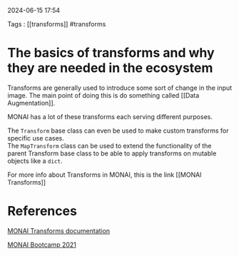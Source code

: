 2024-06-15  17:54

Tags :  [[transforms]] #transforms

# The basics of transforms and why they are needed in the ecosystem

Transforms are generally used to introduce some sort of change in the input image.  The main point of doing this is do something called [[Data Augmentation]]. 

MONAI has a lot of these transforms each serving different purposes. 

The ``Transform`` base class can even be used to make  custom transforms for specific use cases. 
\
The ``MapTransform`` class can be used to extend the functionality of the parent Transform base class to be able to apply transforms on mutable objects like a ``dict``.

For more info about Transforms in MONAI, this is the link [[MONAI Transforms]]
# References 

[MONAI Transforms documentation](https://docs.monai.io/en/stable/transforms.html)

[MONAI Bootcamp 2021](https://www.youtube.com/watch?v=Ih-4xzRJYO0&list=PLtoSVSQ2XzyCobzE6NvwjNpITsQyPUtfs&index=2)
